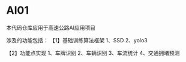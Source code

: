 # AI01

本代码仓库应用于高速公路AI应用项目

涉及的功能包括：
【1】基础训练算法框架
1、SSD
2、yolo3

【2】功能点实现
1、车牌识别
2、车辆识别
3、车流统计
4、交通拥堵预测
